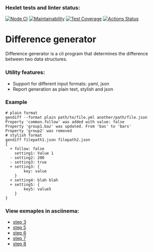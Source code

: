 ### Hexlet tests and linter status:
[![Node CI](https://github.com/denikeev/frontend-project-lvl2/actions/workflows/tests-and-lint.yml/badge.svg)](https://github.com/denikeev/frontend-project-lvl2/actions/workflows/tests-and-lint.yml)
[![Maintainability](https://api.codeclimate.com/v1/badges/38df8dfdc89f6b6302dc/maintainability)](https://codeclimate.com/github/denikeev/frontend-project-lvl2/maintainability)
[![Test Coverage](https://api.codeclimate.com/v1/badges/38df8dfdc89f6b6302dc/test_coverage)](https://codeclimate.com/github/denikeev/frontend-project-lvl2/test_coverage)
[![Actions Status](https://github.com/denikeev/frontend-project-lvl2/workflows/hexlet-check/badge.svg)](https://github.com/denikeev/frontend-project-lvl2/actions)

# Difference generator
Difference generator is a cli program that determines the difference between two data structures.

### Utility features:
* Support for different input formats: yaml, json
* Report generation as plain text, stylish and json

### Example
```
# plain format
gendiff --format plain path/to/file.yml another/path/file.json
Property 'common.follow' was added with value: false
Property 'group1.baz' was updated. From 'bas' to 'bars'
Property 'group2' was removed
# stylish format
gendiff filepath1.json filepath2.json
{
  + follow: false
    setting1: Value 1
  - setting2: 200
  - setting3: true
  + setting3: {
        key: value
    }
  + setting4: blah blah
  + setting5: {
        key5: value5
    }
}
```
### View exmaples in asciinema:
- [step 3](https://asciinema.org/a/mfHpGuznUZkZBn3K7g4n4ZP6L)  
- [step 5](https://asciinema.org/a/SDLWPPJ54ljkJU5DrS6mqNUQj)  
- [step 6](https://asciinema.org/a/AqUtfy0vkoRPnbhtemEZfjFyd)  
- [step 7](https://asciinema.org/a/r8ip17jTSIFmNvnFFBHnw7Ofa)  
- [step 8](https://asciinema.org/a/vmfsFNHCLWYu4wAmflvkCBiee)  